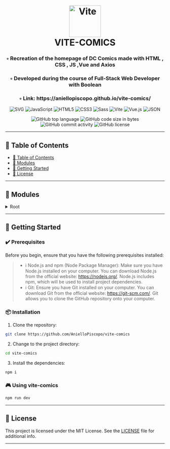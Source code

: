 <div align="center">
<h1 align="center">
<img src="https://img.shields.io/badge/Vite-646CFF.svg?style&logo=Vite&logoColor=white" alt="Vite" width="100" />
<br>VITE-COMICS
</h1>
<h3>◦ Recreation of the homepage of DC Comics made with HTML , CSS , JS ,Vue and Axios</h3>
<h3>◦ Developed during the course of Full-Stack Web Developer with Boolean</h3>
<h3>◦ Link: https://aniellopiscopo.github.io/vite-comics/</h3>

<p align="center">
<img src="https://img.shields.io/badge/SVG-FFB13B.svg?style&logo=SVG&logoColor=black" alt="SVG" />
<img src="https://img.shields.io/badge/JavaScript-F7DF1E.svg?style&logo=JavaScript&logoColor=black" alt="JavaScript" />
<img src="https://img.shields.io/badge/HTML5-E34F26.svg?style&logo=HTML5&logoColor=white" alt="HTML5" />
<img src="https://img.shields.io/badge/CSS3-E34F26.svg?style&logo=CSS3&logoColor=white" alt="CSS3" />
<img src="https://img.shields.io/badge/Sass-CC6699.svg?style&logo=Sass&logoColor=white" alt="Sass" />
<img src="https://img.shields.io/badge/Vite-646CFF.svg?style&logo=Vite&logoColor=white" alt="Vite" />
<img src="https://img.shields.io/badge/Vue.js-4FC08D.svg?style&logo=vuedotjs&logoColor=white" alt="Vue.js" />
<img src="https://img.shields.io/badge/JSON-000000.svg?style&logo=JSON&logoColor=white" alt="JSON" />
</p>
<img src="https://img.shields.io/github/languages/top/AnielloPiscopo/vite-comics?style&color=5D6D7E" alt="GitHub top language" />
<img src="https://img.shields.io/github/languages/code-size/AnielloPiscopo/vite-comics?style&color=5D6D7E" alt="GitHub code size in bytes" />
<img src="https://img.shields.io/github/commit-activity/m/AnielloPiscopo/vite-comics?style&color=5D6D7E" alt="GitHub commit activity" />
<img src="https://img.shields.io/github/license/AnielloPiscopo/vite-comics?style&color=5D6D7E" alt="GitHub license" />
</div>

---

## 📒 Table of Contents
- [📒 Table of Contents](#-table-of-contents)
- [🧩 Modules](#modules)
- [🚀 Getting Started](#-getting-started)
- [📄 License](#-license)

---

## 🧩 Modules

<details closed><summary>Root</summary>

| File                                                                                                                         | Summary                   |
| ---                                                                                                                          | ---                       |
| [index.html](https://github.com/AnielloPiscopo/vite-comics/blob/main/index.html)                                             | This is the main HTML entry point for your web application. It's where you define the structure of your HTML document, include CSS and JavaScript files, and specify the root element where the Vue.js application will be mounted. |
| [vite.config.js](https://github.com/AnielloPiscopo/vite-comics/blob/main/vite.config.js)                                     | This is a configuration file used with Vite, which is a build tool and development server designed for modern web development. |
| [App.vue](https://github.com/AnielloPiscopo/vite-comics/blob/main/src\App.vue)                                               | This is the base of the work and it serves as the root component of the Vue.js application and contains the overall layout, navigation, and the top-level structure of your app. |
| [main.js](https://github.com/AnielloPiscopo/vite-comics/blob/main/src\main.js)                                               | This file is the entry point of the application. It's where you create and configure the Vue instance, set up routing (if used), and specify which component to render in the root DOM element. |
| [FooterNavbar.vue](https://github.com/AnielloPiscopo/vite-comics/blob/main/src\components\footer\FooterNavbar.vue)           | This is the component that represents the navbar put in the footer tag of the webpage. |
| [FooterSocialLinks.vue](https://github.com/AnielloPiscopo/vite-comics/blob/main/src\components\footer\FooterSocialLinks.vue) | This is the component that represents the container of the social links put in the footer. |
| [AppHeader.vue](https://github.com/AnielloPiscopo/vite-comics/blob/main/src\components\header\AppHeader.vue)                 | This is the component that represents the header tag of the webpage. |
| [MainJumbotron.vue](https://github.com/AnielloPiscopo/vite-comics/blob/main/src\components\main\MainJumbotron.vue)           | This is the component that represents the jumbotron put in the main tag of the webpage. |
| [MainNavbar.vue](https://github.com/AnielloPiscopo/vite-comics/blob/main/src\components\main\MainNavbar.vue)                 | This is the component that represents the navbar put in the main tag of the webpage. |
| [SingleComic.vue](https://github.com/AnielloPiscopo/vite-comics/blob/main/src\components\main\SingleComic.vue)               | This is the component that represents a single card containing a DC comic. |
| [general.scss](https://github.com/AnielloPiscopo/vite-comics/blob/main/src\styles\general.scss)                              | This is the file scss that contains the general style of the work. |
| [_variables.scss](https://github.com/AnielloPiscopo/vite-comics/blob/main/src\styles\partials\_variables.scss)               | This is the file scss that contains the general stylistic variables of the work. |

</details>

---

## 🚀 Getting Started

### ✔️ Prerequisites

Before you begin, ensure that you have the following prerequisites installed:
> - ℹ️ Node.js and npm (Node Package Manager): Make sure you have Node.js installed on your computer. You can download Node.js from the official website: https://nodejs.org/. Node.js includes npm, which will be used to install project dependencies.
> - ℹ️ Git: Ensure you have Git installed on your computer. You can download Git from the official website: https://git-scm.com/. Git allows you to clone the GitHub repository onto your computer.

### 📦 Installation

1. Clone the repository:
```sh
git clone https://github.com/AnielloPiscopo/vite-comics
```

2. Change to the project directory:
```sh
cd vite-comics
```

3. Install the dependencies:
```sh
npm i
```

### 🎮 Using vite-comics

```sh
npm run dev
```

---

## 📄 License

This project is licensed under the MIT License. See the [LICENSE](./LICENSE) file for additional info.

---
